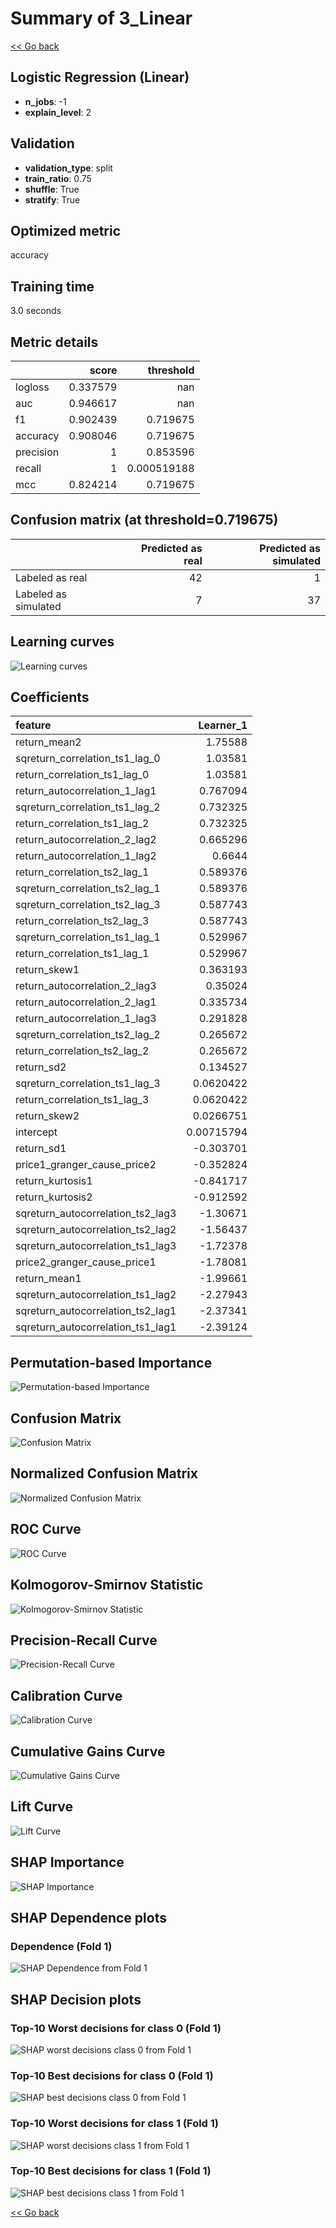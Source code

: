 # Summary of 3_Linear

[<< Go back](../README.md)


## Logistic Regression (Linear)
- **n_jobs**: -1
- **explain_level**: 2

## Validation
 - **validation_type**: split
 - **train_ratio**: 0.75
 - **shuffle**: True
 - **stratify**: True

## Optimized metric
accuracy

## Training time

3.0 seconds

## Metric details
|           |    score |     threshold |
|:----------|---------:|--------------:|
| logloss   | 0.337579 | nan           |
| auc       | 0.946617 | nan           |
| f1        | 0.902439 |   0.719675    |
| accuracy  | 0.908046 |   0.719675    |
| precision | 1        |   0.853596    |
| recall    | 1        |   0.000519188 |
| mcc       | 0.824214 |   0.719675    |


## Confusion matrix (at threshold=0.719675)
|                      |   Predicted as real |   Predicted as simulated |
|:---------------------|--------------------:|-------------------------:|
| Labeled as real      |                  42 |                        1 |
| Labeled as simulated |                   7 |                       37 |

## Learning curves
![Learning curves](learning_curves.png)

## Coefficients
| feature                           |   Learner_1 |
|:----------------------------------|------------:|
| return_mean2                      |  1.75588    |
| sqreturn_correlation_ts1_lag_0    |  1.03581    |
| return_correlation_ts1_lag_0      |  1.03581    |
| return_autocorrelation_1_lag1     |  0.767094   |
| sqreturn_correlation_ts1_lag_2    |  0.732325   |
| return_correlation_ts1_lag_2      |  0.732325   |
| return_autocorrelation_2_lag2     |  0.665296   |
| return_autocorrelation_1_lag2     |  0.6644     |
| return_correlation_ts2_lag_1      |  0.589376   |
| sqreturn_correlation_ts2_lag_1    |  0.589376   |
| sqreturn_correlation_ts2_lag_3    |  0.587743   |
| return_correlation_ts2_lag_3      |  0.587743   |
| sqreturn_correlation_ts1_lag_1    |  0.529967   |
| return_correlation_ts1_lag_1      |  0.529967   |
| return_skew1                      |  0.363193   |
| return_autocorrelation_2_lag3     |  0.35024    |
| return_autocorrelation_2_lag1     |  0.335734   |
| return_autocorrelation_1_lag3     |  0.291828   |
| sqreturn_correlation_ts2_lag_2    |  0.265672   |
| return_correlation_ts2_lag_2      |  0.265672   |
| return_sd2                        |  0.134527   |
| sqreturn_correlation_ts1_lag_3    |  0.0620422  |
| return_correlation_ts1_lag_3      |  0.0620422  |
| return_skew2                      |  0.0266751  |
| intercept                         |  0.00715794 |
| return_sd1                        | -0.303701   |
| price1_granger_cause_price2       | -0.352824   |
| return_kurtosis1                  | -0.841717   |
| return_kurtosis2                  | -0.912592   |
| sqreturn_autocorrelation_ts2_lag3 | -1.30671    |
| sqreturn_autocorrelation_ts2_lag2 | -1.56437    |
| sqreturn_autocorrelation_ts1_lag3 | -1.72378    |
| price2_granger_cause_price1       | -1.78081    |
| return_mean1                      | -1.99661    |
| sqreturn_autocorrelation_ts1_lag2 | -2.27943    |
| sqreturn_autocorrelation_ts2_lag1 | -2.37341    |
| sqreturn_autocorrelation_ts1_lag1 | -2.39124    |


## Permutation-based Importance
![Permutation-based Importance](permutation_importance.png)
## Confusion Matrix

![Confusion Matrix](confusion_matrix.png)


## Normalized Confusion Matrix

![Normalized Confusion Matrix](confusion_matrix_normalized.png)


## ROC Curve

![ROC Curve](roc_curve.png)


## Kolmogorov-Smirnov Statistic

![Kolmogorov-Smirnov Statistic](ks_statistic.png)


## Precision-Recall Curve

![Precision-Recall Curve](precision_recall_curve.png)


## Calibration Curve

![Calibration Curve](calibration_curve_curve.png)


## Cumulative Gains Curve

![Cumulative Gains Curve](cumulative_gains_curve.png)


## Lift Curve

![Lift Curve](lift_curve.png)



## SHAP Importance
![SHAP Importance](shap_importance.png)

## SHAP Dependence plots

### Dependence (Fold 1)
![SHAP Dependence from Fold 1](learner_fold_0_shap_dependence.png)

## SHAP Decision plots

### Top-10 Worst decisions for class 0 (Fold 1)
![SHAP worst decisions class 0 from Fold 1](learner_fold_0_shap_class_0_worst_decisions.png)
### Top-10 Best decisions for class 0 (Fold 1)
![SHAP best decisions class 0 from Fold 1](learner_fold_0_shap_class_0_best_decisions.png)
### Top-10 Worst decisions for class 1 (Fold 1)
![SHAP worst decisions class 1 from Fold 1](learner_fold_0_shap_class_1_worst_decisions.png)
### Top-10 Best decisions for class 1 (Fold 1)
![SHAP best decisions class 1 from Fold 1](learner_fold_0_shap_class_1_best_decisions.png)

[<< Go back](../README.md)
